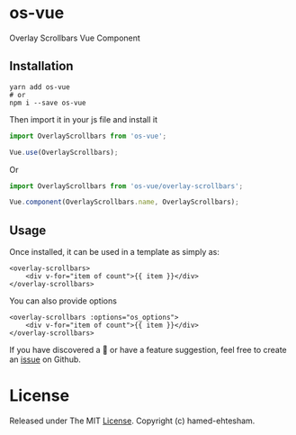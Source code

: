 # os-vue
Overlay Scrollbars Vue Component

## Installation

```shell
yarn add os-vue
# or
npm i --save os-vue
```

Then import it in your js file and install it

```js
import OverlayScrollbars from 'os-vue';

Vue.use(OverlayScrollbars);
```

Or

```js
import OverlayScrollbars from 'os-vue/overlay-scrollbars';

Vue.component(OverlayScrollbars.name, OverlayScrollbars);
```

## Usage

Once installed, it can be used in a template as simply as:

```vue
<overlay-scrollbars>
    <div v-for="item of count">{{ item }}</div>
</overlay-scrollbars>
```

You can also provide options

```vue
<overlay-scrollbars :options="os_options">
    <div v-for="item of count">{{ item }}</div>
</overlay-scrollbars>
```

If you have discovered a 🐜 or have a feature suggestion, feel free to create an [issue](https://github.com/parsisolution/os-vue/issues) on Github.

# License
Released under The MIT [License](https://github.com/parsisolution/os-vue/blob/master/LICENSE). Copyright (c) hamed-ehtesham.